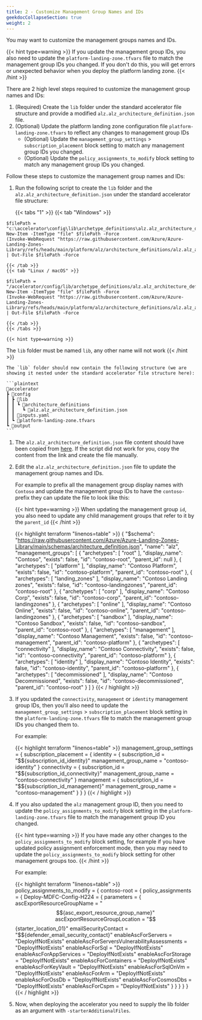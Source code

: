 ```yaml
---
title: 2 - Customize Management Group Names and IDs
geekdocCollapseSection: true
weight: 2
---
```


You may want to customize the management groups names and IDs. 

{{< hint type=warning >}}
If you update the management group IDs, you also need to update the `platform-landing-zone.tfvars` file to match the management group IDs you changed. If you don't do this, you will get errors or unexpected behavior when you deploy the platform landing zone.
{{< /hint >}}

There are 2 high level steps required to customize the management group names and IDs:

1. (Required) Create the `lib` folder under the standard accelerator file structure and provide a modified `alz.alz_architecture_definition.json` file.
1. (Optional) Update the platform landing zone configuration file `platform-landing-zone.tfvars` to reflect any changes to management group IDs
    * (Optional) Update the `management_group_settings` > `subscription_placement` block setting to match any management group IDs you changed.
    * (Optional) Update the `policy_assignments_to_modify` block setting to match any management group IDs you changed.

Follow these steps to customize the management group names and IDs:

1. Run the following script to create the `lib` folder and the `alz.alz_architecture_definition.json` under the standard accelerator file structure:

    {{< tabs "1" >}}
    {{< tab "Windows" >}}
```pwsh
$filePath = "c:\accelerator\config\lib\archetype_definitions\alz.alz_architecture_definition.json"
New-Item -ItemType "file" $filePath -Force
(Invoke-WebRequest "https://raw.githubusercontent.com/Azure/Azure-Landing-Zones-Library/refs/heads/main/platform/alz/architecture_definitions/alz.alz_architecture_definition.json").Content | Out-File $filePath -Force
```
    {{< /tab >}}
    {{< tab "Linux / macOS" >}}
```pwsh
$filePath = "/accelerator/config/lib/archetype_definitions/alz.alz_architecture_definition.json"
New-Item -ItemType "file" $filePath -Force
(Invoke-WebRequest "https://raw.githubusercontent.com/Azure/Azure-Landing-Zones-Library/refs/heads/main/platform/alz/architecture_definitions/alz.alz_architecture_definition.json").Content | Out-File $filePath -Force
```
    {{< /tab >}}
    {{< /tabs >}}

    {{< hint type=warning >}}
The `lib` folder must be named `lib`, any other name will not work
    {{< /hint >}}

    The `lib` folder should now contain the following structure (we are showing it nested under the standard accelerator file structure here):

    ```plaintext
    📂accelerator
    ┣ 📂config
    ┃ ┣ 📂lib
    ┃ ┃ ┗ 📂architecture_definitions
    ┃ ┃   ┗ 📜alz.alz_architecture_definition.json
    ┃ ┃ 📜inputs.yaml
    ┃ ┗ 📜platform-landing-zone.tfvars
    ┗ 📂output
    ```
1. The `alz.alz_architecture_definition.json` file content should have been copied from [here](https://github.com/Azure/Azure-Landing-Zones-Library/blob/main/platform/alz/architecture_definitions/alz.alz_architecture_definition.json). If the script did not work for you, copy the content from the link and create the file manually.

1. Edit the `alz.alz_architecture_definition.json` file to update the management group names and IDs. 

    For example to prefix all the management group display names with `Contoso` and update the management group IDs to have the `contoso-` prefix they can update the file to look like this:

    {{< hint type=warning >}}
When updating the management group `id`, you also need to update any child management groups that refer to it by the `parent_id`
    {{< /hint >}}

    {{< highlight terraform "linenos=table" >}}
    {
      "$schema": "https://raw.githubusercontent.com/Azure/Azure-Landing-Zones-Library/main/schemas/architecture_definition.json",
      "name": "alz",
      "management_groups": [
        {
          "archetypes": [
            "root"
          ],
          "display_name": "Contoso",
          "exists": false,
          "id": "contoso-root",
          "parent_id": null
        },
        {
          "archetypes": [
            "platform"
          ],
          "display_name": "Contoso Platform",
          "exists": false,
          "id": "contoso-platform",
          "parent_id": "contoso-root"
        },
        {
          "archetypes": [
            "landing_zones"
          ],
          "display_name": "Contoso Landing zones",
          "exists": false,
          "id": "contoso-landingzones",
          "parent_id": "contoso-root"
        },
        {
          "archetypes": [
            "corp"
          ],
          "display_name": "Contoso Corp",
          "exists": false,
          "id": "contoso-corp",
          "parent_id": "contoso-landingzones"
        },
        {
          "archetypes": [
            "online"
          ],
          "display_name": "Contoso Online",
          "exists": false,
          "id": "contoso-online",
          "parent_id": "contoso-landingzones"
        },
        {
          "archetypes": [
            "sandbox"
          ],
          "display_name": "Contoso Sandbox",
          "exists": false,
          "id": "contoso-sandbox",
          "parent_id": "contoso-root"
        },
        {
          "archetypes": [
            "management"
          ],
          "display_name": "Contoso Management",
          "exists": false,
          "id": "contoso-management",
          "parent_id": "contoso-platform"
        },
        {
          "archetypes": [
            "connectivity"
          ],
          "display_name": "Contoso Connectivity",
          "exists": false,
          "id": "contoso-connectivity",
          "parent_id": "contoso-platform"
        },
        {
          "archetypes": [
            "identity"
          ],
          "display_name": "Contoso Identity",
          "exists": false,
          "id": "contoso-identity",
          "parent_id": "contoso-platform"
        },
        {
          "archetypes": [
            "decommissioned"
          ],
          "display_name": "Contoso Decommissioned",
          "exists": false,
          "id": "contoso-decommissioned",
          "parent_id": "contoso-root"
        }
      ]
    }
    {{< / highlight >}}

1. If you updated the `connectivity`, `management` or `identity` management group IDs, then you'll also need to update the `management_group_settings` > `subscription_placement` block setting in the `platform-landing-zone.tfvars` file to match the management group IDs you changed them to.

    For example:

    {{< highlight terraform "linenos=table" >}}
    management_group_settings = {
      subscription_placement = {
        identity = {
          subscription_id       = "$${subscription_id_identity}"
          management_group_name = "contoso-identity"
        }
        connectivity = {
          subscription_id       = "$${subscription_id_connectivity}"
          management_group_name = "contoso-connectivity"
        }
        management = {
          subscription_id       = "$${subscription_id_management}"
          management_group_name = "contoso-management"
        }
      }
    }
    {{< / highlight >}}

1. If you also updated the `alz` management group ID, then you need to update the `policy_assignments_to_modify` block setting in the `platform-landing-zone.tfvars` file to match the management group ID you changed.

    {{< hint type=warning >}}
If you have made any other changes to the `policy_assignments_to_modify` block setting, for example if you have updated policy assignment enforcement mode, then you may need to update the `policy_assignments_to_modify` block setting for other management groups too.
    {{< /hint >}}

    For example:

    {{< highlight terraform "linenos=table" >}}
    policy_assignments_to_modify = {
      contoso-root = {
        policy_assignments = {
          Deploy-MDFC-Config-H224 = {
            parameters = {
              ascExportResourceGroupName                  = "$${asc_export_resource_group_name}"
              ascExportResourceGroupLocation              = "$${starter_location_01}"
              emailSecurityContact                        = "$${defender_email_security_contact}"
              enableAscForServers                         = "DeployIfNotExists"
              enableAscForServersVulnerabilityAssessments = "DeployIfNotExists"
              enableAscForSql                             = "DeployIfNotExists"
              enableAscForAppServices                     = "DeployIfNotExists"
              enableAscForStorage                         = "DeployIfNotExists"
              enableAscForContainers                      = "DeployIfNotExists"
              enableAscForKeyVault                        = "DeployIfNotExists"
              enableAscForSqlOnVm                         = "DeployIfNotExists"
              enableAscForArm                             = "DeployIfNotExists"
              enableAscForOssDb                           = "DeployIfNotExists"
              enableAscForCosmosDbs                       = "DeployIfNotExists"
              enableAscForCspm                            = "DeployIfNotExists"
            }
          }
        }
      }
    }
    {{< / highlight >}}

1. Now, when deploying the accelerator you need to supply the lib folder as an argument with `-starterAdditionalFiles`.
